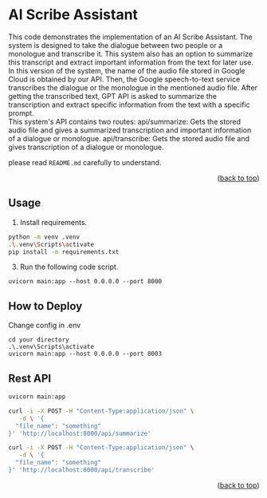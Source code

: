 # AI Scribe Assistant

This code demonstrates the implementation of an AI Scribe Assistant. The system is designed to take the dialogue between two people or a monologue and transcribe it. This system also has an option to summarize this transcript and extract important information from the text for later use.
In this version of the system, the name of the audio file stored in Google Cloud is obtained by our API. Then, the Google speech-to-text service transcribes the dialogue or the monologue in the mentioned audio file. After getting the transcribed text, GPT API is asked to summarize the transcription and extract specific information from the text with a specific prompt. <br>
This system's API contains two routes:
api/summarize: Gets the stored audio file and gives a summarized transcription and important information of a dialogue or monologue. 
api/transcribe: Gets the stored audio file and gives transcription of a dialogue or monologue. 


please read `README.md` carefully to understand.

<p align="right">(<a href="#readme-top">back to top</a>)</p>

## Usage
1. Install requirements.

```sh
python -m venv .venv
.\.venv\Scripts\activate
pip install -m requirements.txt
```
3. Run the following code script.
```
uvicorn main:app --host 0.0.0.0 --port 8000
```

## How to Deploy

Change config in .env

```
cd your directory
.\.venv\Scripts\activate
uvicorn main:app --host 0.0.0.0 --port 8003
```

## Rest API

```bash 
uvicorn main:app
```

```bash 
curl -i -X POST -H "Content-Type:application/json" \
   -d \ '{
  "file_name": "something" 
}' 'http://localhost:8000/api/summarize'
```
```bash 
curl -i -X POST -H "Content-Type:application/json" \
   -d \ '{
  "file_name": "something" 
}' 'http://localhost:8000/api/transcribe'
```

<p align="right">(<a href="#readme-top">back to top</a>)</p>

